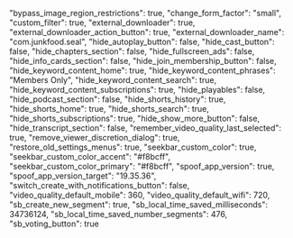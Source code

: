"bypass_image_region_restrictions": true,
"change_form_factor": "small",
"custom_filter": true,
"external_downloader": true,
"external_downloader_action_button": true,
"external_downloader_name": "com.junkfood.seal",
"hide_autoplay_button": false,
"hide_cast_button": false,
"hide_chapters_section": false,
"hide_fullscreen_ads": false,
"hide_info_cards_section": false,
"hide_join_membership_button": false,
"hide_keyword_content_home": true,
"hide_keyword_content_phrases": "Members Only",
"hide_keyword_content_search": true,
"hide_keyword_content_subscriptions": true,
"hide_playables": false,
"hide_podcast_section": false,
"hide_shorts_history": true,
"hide_shorts_home": true,
"hide_shorts_search": true,
"hide_shorts_subscriptions": true,
"hide_show_more_button": false,
"hide_transcript_section": false,
"remember_video_quality_last_selected": true,
"remove_viewer_discretion_dialog": true,
"restore_old_settings_menus": true,
"seekbar_custom_color": true,
"seekbar_custom_color_accent": "#f8bcff",
"seekbar_custom_color_primary": "#f8bcff",
"spoof_app_version": true,
"spoof_app_version_target": "19.35.36",
"switch_create_with_notifications_button": false,
"video_quality_default_mobile": 360,
"video_quality_default_wifi": 720,
"sb_create_new_segment": true,
"sb_local_time_saved_milliseconds": 34736124,
"sb_local_time_saved_number_segments": 476,
"sb_voting_button": true